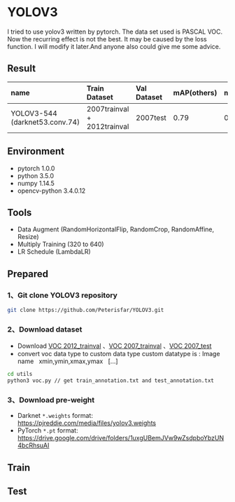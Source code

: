 # YOLOV3
I tried to use yolov3 written by pytorch. The data set used is PASCAL VOC. Now the recurring effect is not the best. 
It may be caused by the loss function.  I will modify it later.And anyone also could give me some advice.
## Result
| name | Train Dataset | Val Dataset | mAP(others) | mAP(mine) | 
| :----- | :----- | :------ | :----- | :-----|
| YOLOV3-544<br>(darknet53.conv.74)</br> | 2007trainval + 2012trainval | 2007test | 0.79 | 0.57 |

## Environment
* pytorch 1.0.0
* python 3.5.0
* numpy 1.14.5
* opencv-python 3.4.0.12

## Tools
* Data Augment (RandomHorizontalFlip, RandomCrop, RandomAffine, Resize)
* Multiply Training (320 to 640)
* LR Schedule (LambdaLR)

## Prepared
### 1、Git clone YOLOV3 repository 
```Bash
git clone https://github.com/Peterisfar/YOLOV3.git
```
### 2、Download dataset
* Download [VOC 2012_trainval](http://host.robots.ox.ac.uk/pascal/VOC/voc2012/VOCtrainval_11-May-2012.tar)
       、[VOC 2007_trainval](http://host.robots.ox.ac.uk/pascal/VOC/voc2007/VOCtrainval_06-Nov-2007.tar)
       、[VOC 2007_test](http://host.robots.ox.ac.uk/pascal/VOC/voc2007/VOCtest_06-Nov-2007.tar)
* convert voc data type to custom data type
custom datatype is : Image name &nbsp; xmin,ymin,xmax,ymax &nbsp; \[...]
```bash
cd utils
python3 voc.py // get train_annotation.txt and test_annotation.txt
```
### 3、Download pre-weight 
* Darknet `*.weights` format: https://pjreddie.com/media/files/yolov3.weights
* PyTorch `*.pt` format: https://drive.google.com/drive/folders/1uxgUBemJVw9wZsdpboYbzUN4bcRhsuAI

## Train
## Test
